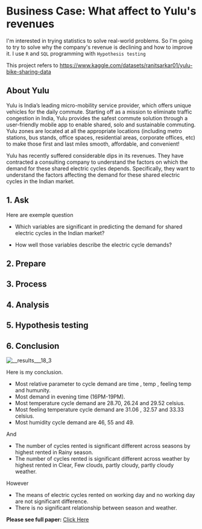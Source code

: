 # Business Case: What affect to Yulu's revenues

I'm interested in trying statistics to solve real-world problems. So I'm going to try to solve why the company's revenue is declining and how to improve it. I use `R` and `SQL` programming with `Hypothesis testing`

This project refers to https://www.kaggle.com/datasets/ranitsarkar01/yulu-bike-sharing-data

## About Yulu

Yulu is India’s leading micro-mobility service provider, which offers unique vehicles for the daily commute. Starting off as a mission to eliminate traffic congestion in India, Yulu provides the safest commute solution through a user-friendly mobile app to enable shared, solo and sustainable commuting. Yulu zones are located at all the appropriate locations (including metro stations, bus stands, office spaces, residential areas, corporate offices, etc) to make those first and last miles smooth, affordable, and convenient!

Yulu has recently suffered considerable dips in its revenues. They have contracted a consulting company to understand the factors on which the demand for these shared electric cycles depends. Specifically, they want to understand the factors affecting the demand for these shared electric cycles in the Indian market.

## 1. Ask
Here are exemple question

- Which variables are significant in predicting the demand for shared electric cycles in the Indian market?

- How well those variables describe the electric cycle demands?

## 2. Prepare
## 3. Process
## 4. Analysis
## 5. Hypothesis testing
## 6. Conclusion


![__results___18_3](https://user-images.githubusercontent.com/77894515/232005237-5e610645-b196-465d-af95-483e000610e8.png)

Here is my conclusion.

- Most relative parameter to cycle demand are time , temp , feeling temp and humunity.
- Most demand in evening time (16PM-19PM).
- Most temperature cycle demand are 28.70, 26.24 and 29.52 celsius.
- Most feeling temperature cycle demand are 31.06 , 32.57 and 33.33 celsius.
- Most humidity cycle demand are 46, 55 and 49.

And

- The number of cycles rented is significant different across seasons by highest rented in Rainy season.
- The number of cycles rented is significant different across weather by highest rented in Clear, Few clouds, partly cloudy, partly cloudy weather.

However

- The means of electric cycles rented on working day and no working day are not significant difference.
- There is no significant relationship between season and weather.

**Please see full paper:** [Click Here](https://github.com/golfung/Data_Analysis/blob/main/What_affect_to_Yulu%E2%80%99s_revenues/business-case-what-affect-to-yulu-s-revenues.ipynb)
